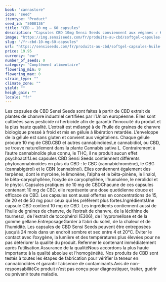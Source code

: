 ```yaml
---
book: "cannastore"
icon: "seed"
itemtype: "Product"
seed_id: "5000136"
title: "CBD – 10 mg – 60 capsules"
description: "Capsules CBD 10mg Sensi Seeds conviennent aux véganes ✓ 60 capsules de 10 mg ✓ 600 mg de CBD par bouteille ✓ huile de chanvre biologique."
image: "https://img.sensiseeds.com/fr/produits-au-cbd/softgel-capsules-huile-cbd-10mg-image.png"
slug: "/fr-cbd-10-mg-60-capsules"
url: "https://sensiseeds.com/fr/produits-au-cbd/softgel-capsules-huile-cbd-10mg?a_aid=cannastore"
price: 19.95
currency: "eur"
number_of_seeds: 0
category: "Complément alimentaire"
flowering_min: 0
flowering_max: 0
strain_type: ""
climate_zone: ""
yield: ""
heigh_gain: ""
locale: "fr"
---
```

Les capsules de CBD Sensi Seeds sont faites à partir de CBD extrait de plantes de chanvre industriel certifiées par l’Union européenne. Elles sont cultivées sans pesticide ni herbicide afin de garantir l’innocuité du produit et la plus haute qualité. L’extrait est mélangé à de l’huile de graines de chanvre biologique pressé à froid et mis en gélule à libération retardée. L’enveloppe de la gélule est sans gluten et convient aux végétaliens. Chaque gélule procure 10 mg de CBD.CBD et autres cannabinoïdesLe cannabidiol, ou CBD, se trouve naturellement dans la plante Cannabis sativa L. Contrairement à l’autre cannabinoïde plus connu, le THC, il ne produit aucun effet psychoactif.Les capsules CBD Sensi Seeds contiennent différents phytocannabinoïdes en plus du CBD : le CBC (cannabichromène), le CBG (cannabigérol) et le CBN (cannabinol). Elles contiennent également des terpènes, dont le myrcène, le limonène, l’alpha et le bêta-pinène, le linalol, le bêta-caryophyllène, l’oxyde de caryophyllène, l’humulène, le nérolidol et le phytol. Capsules pratiques de 10 mg de CBDChacune de ces capsules contenant 10 mg de CBD, elle représente une dose quotidienne douce et efficace de CBD. Les capsules sont aussi offertes en concentrations de 15, de 20 et de 50 mg pour ceux qui les préfèrent plus fortes.IngrédientsUne capsule CBD contient 10 mg de CBD. Les ingrédients contiennent aussi de l’huile de graines de chanvre, de l’extrait de chanvre, de la lécithine de tournesol, de l’extrait de tocophérol (E306), de l’hypromellose et de la gomme gellane.EntreposageGarder à l’abri du soleil, de la chaleur et de l’humidité. Les capsules de CBD Sensi Seeds peuvent être entreposées jusqu’à 24 mois dans un endroit sombre et sec entre 4 et 20°C. Éviter le contact avec l’oxygène, la lumière et des températures plus élevées pour ne pas détériorer la qualité du produit. Refermer le contenant immédiatement après l’utilisation.Assurance de la qualitéNous accordons la plus haute importante à la qualité absolue et l’homogénéité. Nos produits de CBD sont testés à toutes les étapes de fabrication pour vérifier la teneur en cannabinoïdes et garantir l’absence de contaminants.Avis de non-responsabilitéCe produit n’est pas conçu pour diagnostiquer, traiter, guérir ou prévenir toute maladie.
